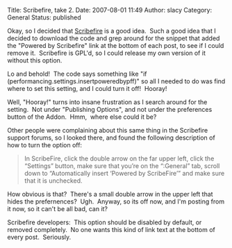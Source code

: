 Title: Scribefire, take 2.
Date: 2007-08-01 11:49
Author: slacy
Category: General
Status: published

Okay, so I decided that [Scribefire](http://scribefire.com) is a good
idea.  Such a good idea that I decided to download the code and grep
around for the snippet that added the "Powered by Scribefire" link at
the bottom of each post, to see if I could remove it.  Scribefire is
GPL'd, so I could release my own version of it without this option.

Lo and behold!  The code says something like "if
(performancing.settings.insertpoweredbypff)" so all I needed to do was
find where to set this setting, and I could turn it off!  Hooray! 

Well, "Hooray!" turns into insane frustration as I search around for the
setting.  Not under "Publishing Options", and not under the preferences
button of the Addon.  Hmm,  where else could it be?

Other people were complaining about this same thing in the Scribefire
support forums, so I looked there, and found the following description
of how to turn the option off:

> In ScribeFire, click the double arrow on the far upper left, click the
> “Settings” button, make sure that you’re on the “:General” tab, scroll
> down to “Automatically insert ‘Powered by ScribeFire’” and make sure
> that it is unchecked.

How obvious is that?  There's a small double arrow in the upper left
that hides the prefernences?  Ugh.  Anyway, so its off now, and I'm
posting from it now, so it can't be all bad, can it?

Scribefire developers:  This option should be disabled by default, or
removed completely.  No one wants this kind of link text at the bottom
of every post.  Seriously.
